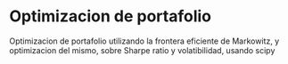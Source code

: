 # Optimizacion de portafolio
 Optimizacion de portafolio utilizando la frontera eficiente de Markowitz, y optimizacion del mismo, sobre Sharpe ratio y volatibilidad, usando scipy
